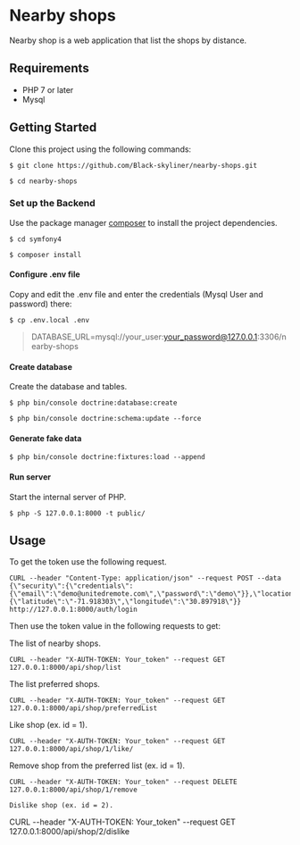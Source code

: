 # Nearby shops

Nearby shop is a web application that list the shops by distance.

## Requirements

- PHP 7 or later
- Mysql 

## Getting Started
Clone this project using the following commands:

```
$ git clone https://github.com/Black-skyliner/nearby-shops.git

$ cd nearby-shops
```

### Set up the Backend
Use the package manager [composer](https://getcomposer.org/) to install the project dependencies.

```
$ cd symfony4

$ composer install
```

#### Configure .env file
Copy and edit the .env file and enter the credentials (Mysql User and password) there:

```
$ cp .env.local .env
```

> DATABASE_URL=mysql://your_user:your_password@127.0.0.1:3306/nearby-shops

#### Create database
Create the database and tables.

```
$ php bin/console doctrine:database:create

$ php bin/console doctrine:schema:update --force
```
#### Generate fake data

```
$ php bin/console doctrine:fixtures:load --append
```

#### Run server
Start the internal server of PHP.

```
$ php -S 127.0.0.1:8000 -t public/
```

## Usage
To get the token use the following request.

```
CURL --header "Content-Type: application/json" --request POST --data {\"security\":{\"credentials\":{\"email\":\"demo@unitedremote.com\",\"password\":\"demo\"}},\"location\":{\"latitude\":\"-71.918303\",\"longitude\":\"30.897918\"}} http://127.0.0.1:8000/auth/login
```

Then use the token value in the following requests to get:

The list of nearby shops.

```
CURL --header "X-AUTH-TOKEN: Your_token" --request GET 127.0.0.1:8000/api/shop/list
```

The list preferred shops.

```
CURL --header "X-AUTH-TOKEN: Your_token" --request GET 127.0.0.1:8000/api/shop/preferredList
```

Like shop (ex. id = 1).

```
CURL --header "X-AUTH-TOKEN: Your_token" --request GET 127.0.0.1:8000/api/shop/1/like/
```

Remove shop from the preferred list (ex. id = 1).

```
CURL --header "X-AUTH-TOKEN: Your_token" --request DELETE 127.0.0.1:8000/api/shop/1/remove

Dislike shop (ex. id = 2).

```
CURL --header "X-AUTH-TOKEN: Your_token" --request GET 127.0.0.1:8000/api/shop/2/dislike
```